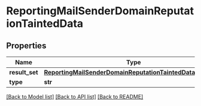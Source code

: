 # ReportingMailSenderDomainReputationTaintedData

## Properties
Name | Type | Description | Notes
------------ | ------------- | ------------- | -------------
**result_set** | [**ReportingMailSenderDomainReputationTaintedDataResultSet**](ReportingMailSenderDomainReputationTaintedDataResultSet.md) |  | [optional] 
**type** | **str** |  | [optional] 

[[Back to Model list]](../README.md#documentation-for-models) [[Back to API list]](../README.md#documentation-for-api-endpoints) [[Back to README]](../README.md)

